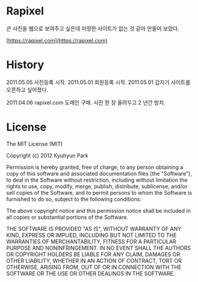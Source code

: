 # Rapixel

큰 사진을 웹으로 보여주고 싶은데 마땅한 사이트가 없는 것 같아 만들어 보았다.

[https://rapixel.com](https://rapixel.com)

# History

2011.05.05 사진등록 시작.
2011.05.01 회원등록 시작.
2011.05.01 갑자기 사이트를 오픈하고 싶어졌다.

2011.04.06 rapixel.com 도메인 구매. 사진 한 장 올려두고 2 년간 방치.


# License

The MIT License (MIT)

Copyright (c) 2012 Kyuhyun Park

Permission is hereby granted, free of charge, to any person obtaining a copy of this software and associated documentation files (the "Software"), to deal in the Software without restriction, including without limitation the rights to use, copy, modify, merge, publish, distribute, sublicense, and/or sell copies of the Software, and to permit persons to whom the Software is furnished to do so, subject to the following conditions:

The above copyright notice and this permission notice shall be included in all copies or substantial portions of the Software.

THE SOFTWARE IS PROVIDED "AS IS", WITHOUT WARRANTY OF ANY KIND, EXPRESS OR IMPLIED, INCLUDING BUT NOT LIMITED TO THE WARRANTIES OF MERCHANTABILITY, FITNESS FOR A PARTICULAR PURPOSE AND NONINFRINGEMENT. IN NO EVENT SHALL THE AUTHORS OR COPYRIGHT HOLDERS BE LIABLE FOR ANY CLAIM, DAMAGES OR OTHER LIABILITY, WHETHER IN AN ACTION OF CONTRACT, TORT OR OTHERWISE, ARISING FROM, OUT OF OR IN CONNECTION WITH THE SOFTWARE OR THE USE OR OTHER DEALINGS IN THE SOFTWARE.
